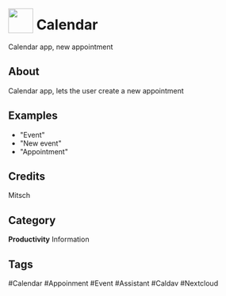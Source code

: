 # <img src="https://raw.githack.com/FortAwesome/Font-Awesome/master/svgs/solid/calendar-alt.svg" card_color="#392897" width="50" height="50" style="vertical-align:bottom"/> Calendar
Calendar app, new appointment

## About
Calendar app, lets the user create a new appointment

## Examples
* "Event"
* "New event"
* "Appointment"

## Credits
Mitsch

## Category
**Productivity**
Information

## Tags
#Calendar
#Appoinment
#Event
#Assistant
#Caldav
#Nextcloud

